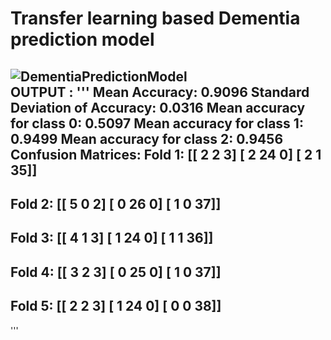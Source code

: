# Transfer learning based Dementia prediction model
![DementiaPredictionModel](https://github.com/user-attachments/assets/644c8d62-4f2e-4ff9-9bc2-c14a5ca04094)<br>
OUTPUT : 
'''
Mean Accuracy: 0.9096
Standard Deviation of Accuracy: 0.0316
Mean accuracy for class 0: 0.5097
Mean accuracy for class 1: 0.9499
Mean accuracy for class 2: 0.9456
Confusion Matrices:
 Fold 1:
[[ 2  2  3]
 [ 2 24  0]
 [ 2  1 35]]
------------------------------
 Fold 2:
[[ 5  0  2]
 [ 0 26  0]
 [ 1  0 37]]
------------------------------
 Fold 3:
[[ 4  1  3]
 [ 1 24  0]
 [ 1  1 36]]
------------------------------
 Fold 4:
[[ 3  2  3]
 [ 0 25  0]
 [ 1  0 37]]
------------------------------
 Fold 5:
[[ 2  2  3]
 [ 1 24  0]
 [ 0  0 38]]
------------------------------
'''
